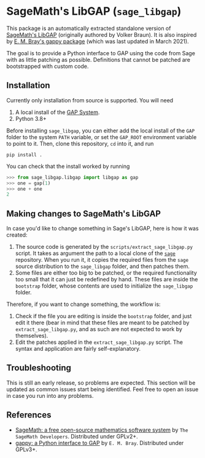 # SageMath's LibGAP (`sage_libgap`)

This package is an automatically extracted standalone version of [SageMath's LibGAP](https://github.com/sagemath/sage/tree/develop/src/sage/libs/gap) (originally authored by Volker Braun). It is also inspired by [E. M. Bray's gappy package](https://github.com/embray/gappy) (which was last updated in March 2021).

The goal is to provide a Python interface to GAP using the code from Sage with as little patching as possible. Definitions that cannot be patched are bootstrapped with custom code.

## Installation

Currently only installation from source is supported. You will need

1. A local install of the [GAP System](https://github.com/gap-system/gap#how-to-obtain-gap).
2. Python 3.8+

Before installing `sage_libgap`, you can either add the local install of the `GAP` folder to the system `PATH` variable, or set the `GAP_ROOT` environment variable to point to it. Then, clone this repository, `cd` into it, and run

```
pip install .
```

You can check that the install worked by running

```python
>>> from sage_libgap.libgap import libgap as gap
>>> one = gap(1)
>>> one + one
2
```

## Making changes to SageMath's LibGAP

In case you'd like to change something in Sage's LibGAP, here is how it was created:

1. The source code is generated by the `scripts/extract_sage_libgap.py` script. It takes as argument the path to a local clone of the [`sage`](https://github.com/sagemath/sage) repository. When you run it, it copies the required files from the `sage` source distribution to the `sage_libgap` folder, and then patches them.
2. Some files are either too big to be patched, or the required functionality too small that it can just be redefined by hand. These files are inside the `bootstrap` folder, whose contents are used to initialize the `sage_libgap` folder.

Therefore, if you want to change something, the workflow is:

1. Check if the file you are editing is inside the `bootstrap` folder, and just edit it there (bear in mind that these files are meant to be patched by `extract_sage_libgap.py`, and as such are not expected to work by themselves).
2. Edit the patches applied in the `extract_sage_libgap.py` script. The syntax and application are fairly self-explanatory.

## Troubleshooting

This is still an early release, so problems are expected. This section will be updated as common issues start being identified. Feel free to open an issue in case you run into any problems.

## References

- [SageMath: a free open-source mathematics software system](https://www.sagemath.org/) by `The SageMath Developers`. Distributed under GPLv2+.
- [gappy: a Python interface to GAP](https://github.com/embray/gappy) by `E. M. Bray`. Distributed under GPLv3+.
